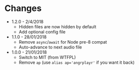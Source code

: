 # Changes

* 1.2.0 - 2/4/2018
  * Hidden files are now hidden by default
  * Add optional config file
* 1.1.0 - 28/01/2018
  * Remove `async`/`await` for Node pre-8 compat
  * Auto-advance to next audio file
* 1.0.0 - 21/01/2018
  * Switch to MIT (from WTFPL)
  * Remove `ap` (use `alias ap='angrplayr'` if you want it back)
